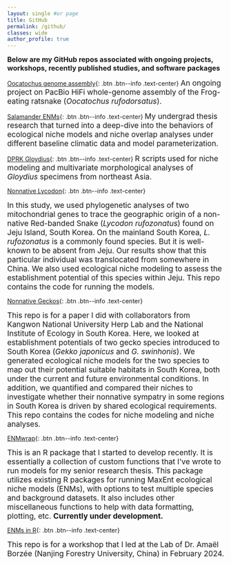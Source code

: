 ```yaml
---
layout: single #or page
title: GitHub
permalink: /github/
classes: wide
author_profile: true
---
```


<span style="font-size: 12pt;"> __Below are my GitHub repos associated with ongoing projects, workshops, recently published studies, and software packages__ </span>

[Oocatochus genome assembly](https://github.com/yucheols/Oocatochus_genome_assembly){: .btn .btn--info .text-center}
<span style="font-size: 13pt;"> An ongoing project on PacBio HiFi whole-genome assembly of the Frog-eating ratsnake (*Oocatochus rufodorsatus*). </span>

[Salamander ENMs](https://github.com/yucheols/TwoSalDist){: .btn .btn--info .text-center}
<span style="font-size: 13pt;"> My undergrad thesis research that turned into a deep-dive into the behaviors of ecological niche models and niche overlap analyses under different baseline climatic data and model parameterization. </span>

[DPRK Gloydius](https://github.com/yucheols/DPRK_Gloydius){: .btn .btn--info .text-center}
<span style="font-size: 13pt;"> R scripts used for niche modeling and multivariate morphological analyses of *Gloydius* specimens from northeast Asia. </span>

[Nonnative Lycodon](https://github.com/yucheols/Lycodon_ENM_ver2){: .btn .btn--info .text-center}

<span style="font-size: 13pt;"> In this study, we used phylogenetic analyses of two mitochondrial genes to trace the geographic origin of a non-native Red-banded Snake (*Lycodon rufozonatus*) found on Jeju Island, South Korea. On the mainland South Korea, *L. rufozonatus* is a commonly found species. But it is well-known to be absent from Jeju. Our results show that this particular individual was translocated from somewhere in China. We also used ecological niche modeling to assess the establishment potential of this species within Jeju. This repo contains the code for running the models. </span>


[Nonnative Geckos](https://github.com/yucheols/Gekko){: .btn .btn--info .text-center}

<span style="font-size: 13pt;"> This repo is for a paper I did with collaborators from Kangwon National University Herp Lab and the National Institute of Ecology in South Korea. Here, we looked at establishment potentials of two gecko species introduced to South Korea (*Gekko japonicus* and *G. swinhonis*). We generated ecological niche models for the two species to map out their potential suitable habitats in South Korea, both under the current and future environmental conditions. In addition, we quantified and compared their niches to investigate whether their nonnative sympatry in some regions in South Korea is driven by shared ecological requirements. This repo contains the codes for niche modeling and niche analyses.</span>


[ENMwrap](https://github.com/yucheols/ENMwrap){: .btn .btn--info .text-center}

<span style="font-size: 13pt;"> This is an R package that I started to develop recently. It is essentially a collection of custom functions that I've wrote to run models for my senior research thesis. This package utilizes existing R packages for running MaxEnt ecological niche models (ENMs), with options to test multiple species and background datasets. It also includes other miscellaneous functions to help with data formatting, plotting, etc. __Currently under development.__ </span>


[ENMs in R](https://github.com/yucheols/ENMs_In_R){: .btn .btn--info .text-center}

<span style="font-size: 13pt;"> This repo is for a workshop that I led at the Lab of Dr. Amaël Borzée (Nanjing Forestry University, China) in February 2024. </span>
